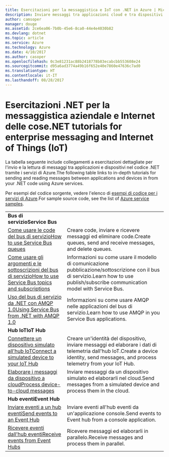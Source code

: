 ```yaml
---
title: Esercitazioni per la messaggistica e IoT con .NET in Azure | Microsoft Docs
description: Inviare messaggi tra applicazioni cloud e tra dispositivi e il cloud usando .NET e i servizi di Azure.
author: camsoper
manager: douge
ms.assetid: 2ce6ea06-7b0b-45e6-8ca0-44e4e4030b82
ms.devlang: dotnet
ms.topic: article
ms.service: Azure
ms.technology: Azure
ms.date: 4/10/2017
ms.author: casoper
ms.openlocfilehash: 0c3e81231ac88b2418778b83ecabcbb553608e24
ms.sourcegitcommit: d95a6ad3774a49b16f652e40e7860e47636c7ad0
ms.translationtype: HT
ms.contentlocale: it-IT
ms.lasthandoff: 08/28/2017
---
```

# <a name="net-tutorials-for-enterprise-messaging-and-internet-of-things-iot"></a><span data-ttu-id="59a1e-103">Esercitazioni .NET per la messaggistica aziendale e Internet delle cose</span><span class="sxs-lookup"><span data-stu-id="59a1e-103">.NET tutorials for enterprise messaging and Internet of Things (IoT)</span></span>

<span data-ttu-id="59a1e-104">La tabella seguente include collegamenti a esercitazioni dettagliate per l'invio e la lettura di messaggi tra applicazioni e dispositivi nel codice .NET tramite i servizi di Azure.</span><span class="sxs-lookup"><span data-stu-id="59a1e-104">The following table links to in-depth tutorials for sending and reading messages between applications and devices in from your .NET code using Azure services.</span></span>

<span data-ttu-id="59a1e-105">Per esempi del codice sorgente, vedere l'elenco di [esempi di codice per i servizi di Azure](https://azure.microsoft.com/resources/samples/?platform=dotnet).</span><span class="sxs-lookup"><span data-stu-id="59a1e-105">For sample source code, see the list of [Azure service samples](https://azure.microsoft.com/resources/samples/?platform=dotnet).</span></span>


| | |
|---|---|
| <span data-ttu-id="59a1e-106">**Bus di servizio**</span><span class="sxs-lookup"><span data-stu-id="59a1e-106">**Service Bus**</span></span> | |
| <span data-ttu-id="59a1e-107">[Come usare le code del bus di servizio][1]</span><span class="sxs-lookup"><span data-stu-id="59a1e-107">[How to use Service Bus queues][1]</span></span> | <span data-ttu-id="59a1e-108">Creare code, inviare e ricevere messaggi ed eliminare code.</span><span class="sxs-lookup"><span data-stu-id="59a1e-108">Create queues, send and receive messages, and delete queues.</span></span> | 
| <span data-ttu-id="59a1e-109">[Come usare gli argomenti e le sottoscrizioni del bus di servizio][2]</span><span class="sxs-lookup"><span data-stu-id="59a1e-109">[How to use Service Bus topics and subscriptions][2]</span></span> | <span data-ttu-id="59a1e-110">Informazioni su come usare il modello di comunicazione pubblicazione/sottoscrizione con il bus di servizio.</span><span class="sxs-lookup"><span data-stu-id="59a1e-110">Learn how to use publish/subscribe communication model with Service Bus.</span></span>
| <span data-ttu-id="59a1e-111">[Uso del bus di servizio da .NET con AMQP 1.0][3]</span><span class="sxs-lookup"><span data-stu-id="59a1e-111">[Using Service Bus from .NET with AMQP 1.0][3]</span></span> | <span data-ttu-id="59a1e-112">Informazioni su come usare AMQP nelle applicazioni del bus di servizio.</span><span class="sxs-lookup"><span data-stu-id="59a1e-112">Learn how to use AMQP in you Service Bus applications.</span></span>
|<span data-ttu-id="59a1e-113">**Hub IoT**</span><span class="sxs-lookup"><span data-stu-id="59a1e-113">**IoT Hub**</span></span>|
| <span data-ttu-id="59a1e-114">[Connettere un dispositivo simulato all'hub IoT][4]</span><span class="sxs-lookup"><span data-stu-id="59a1e-114">[Connect a simulated device to your IoT Hub][4]</span></span> | <span data-ttu-id="59a1e-115">Creare un'identità del dispositivo, inviare messaggi ed elaborare i dati di telemetria dall'hub IoT.</span><span class="sxs-lookup"><span data-stu-id="59a1e-115">Create a device identity, send messages, and process telemetry from your IoT Hub.</span></span> |   
| <span data-ttu-id="59a1e-116">[Elaborare i messaggi da dispositivo a cloud][5]</span><span class="sxs-lookup"><span data-stu-id="59a1e-116">[Process device-to-cloud messages][5]</span></span> | <span data-ttu-id="59a1e-117">Inviare messaggi da un dispositivo simulato ed elaborarli nel cloud.</span><span class="sxs-lookup"><span data-stu-id="59a1e-117">Send messages from a simulated device and process them in the cloud.</span></span> |
|<span data-ttu-id="59a1e-118">**Hub eventi**</span><span class="sxs-lookup"><span data-stu-id="59a1e-118">**Event Hub**</span></span>|
| <span data-ttu-id="59a1e-119">[Inviare eventi a un hub eventi][6]</span><span class="sxs-lookup"><span data-stu-id="59a1e-119">[Send events to an Event Hub][6]</span></span> | <span data-ttu-id="59a1e-120">Inviare eventi all'hub eventi da un'applicazione console.</span><span class="sxs-lookup"><span data-stu-id="59a1e-120">Send events to Event hub from a console application.</span></span>
| <span data-ttu-id="59a1e-121">[Ricevere eventi dall'hub eventi][7]</span><span class="sxs-lookup"><span data-stu-id="59a1e-121">[Receive events from Event Hubs][7]</span></span> | <span data-ttu-id="59a1e-122">Ricevere messaggi ed elaborarli in parallelo.</span><span class="sxs-lookup"><span data-stu-id="59a1e-122">Receive messages and process them in parallel.</span></span>


[1]: /azure/service-bus-messaging/service-bus-dotnet-get-started-with-queues
[2]: /azure/service-bus-messaging/service-bus-dotnet-how-to-use-topics-subscriptions
[3]: /azure/service-bus-messaging/service-bus-amqp-dotnet
[4]: /azure/iot-hub/iot-hub-csharp-csharp-getstarted
[5]: /azure/iot-hub/iot-hub-csharp-csharp-process-d2c
[6]: /azure/event-hubs/event-hubs-dotnet-standard-getstarted-send
[7]: /azure/event-hubs/event-hubs-dotnet-standard-getstarted-receive-eph


